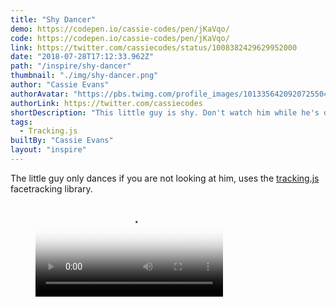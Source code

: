 ```yaml
---
title: "Shy Dancer"
demo: https://codepen.io/cassie-codes/pen/jKaVqo/
code: https://codepen.io/cassie-codes/pen/jKaVqo/
link: https://twitter.com/cassiecodes/status/1008382429629952000
date: "2018-07-28T17:12:33.962Z"
path: "/inspire/shy-dancer"
thumbnail: "./img/shy-dancer.png"
author: "Cassie Evans"
authorAvatar: "https://pbs.twimg.com/profile_images/1013356420920725504/rZKsmX4T_400x400.jpg"
authorLink: https://twitter.com/cassiecodes
shortDescription: "This little guy is shy. Don't watch him while he's dancing.  😊"
tags:
  - Tracking.js
builtBy: "Cassie Evans"
layout: "inspire"
---
```


The little guy only dances if you are not looking at him, uses the [tracking.js](https://trackingjs.com/) facetracking library.

<figure class="video_container">
  <video controls="true" autoplay loop allowfullscreen="true" poster="./img/shy-dancer.png">
    <source src="./img/shy-dancer.mp4" type="video/mp4">
  </video>
</figure>

